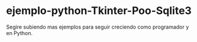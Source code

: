 # ejemplo-python-Tkinter-Poo-Sqlite3

Segire subiendo mas ejemplos para seguir creciendo como programador y en Python.
